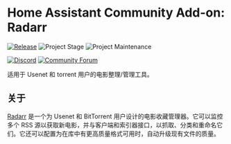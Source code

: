 # Home Assistant Community Add-on: Radarr

[![Release][release-shield]][release] ![Project Stage][project-stage-shield] ![Project Maintenance][maintenance-shield]

[![Discord][discord-shield]][discord] [![Community Forum][forum-shield]][forum]

适用于 Usenet 和 torrent 用户的电影整理/管理工具。

## 关于

[Radarr] 是一个为 Usenet 和 BitTorrent 用户设计的电影收藏管理器。它可以监控多个 RSS 源以获取新电影，并与客户端和索引器接口，以抓取、分类和重命名它们。它还可以配置为在库中有更高质量格式可用时，自动升级现有文件的质量。

[Radarr]: https://radarr.video/

[discord-shield]: https://img.shields.io/discord/330944238910963714.svg
[discord]: https://discord.gg/c5DvZ4e
[forum-shield]: https://img.shields.io/badge/community-forum-brightgreen.svg
[forum]: https://community.home-assistant.io/t/?u=frenck
[maintenance-shield]: https://img.shields.io/maintenance/yes/2025.svg
[project-stage-shield]: https://img.shields.io/badge/project%20stage-experimental-yellow.svg
[release-shield]: https://img.shields.io/badge/version-v0.17.0-blue.svg
[release]: https://github.com/hassio-addons/addon-radarr/tree/v0.17.0